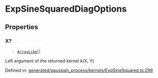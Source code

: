 # ExpSineSquaredDiagOptions

## Properties

### X?

> [`ArrayLike`](../types/ArrayLike.md)[]

Left argument of the returned kernel k(X, Y)

Defined in:  [generated/gaussian\_process/kernels/ExpSineSquared.ts:299](https://github.com/transitive-bullshit/scikit-learn-ts/blob/b59c1ff/packages/sklearn/src/generated/gaussian_process/kernels/ExpSineSquared.ts#L299)
